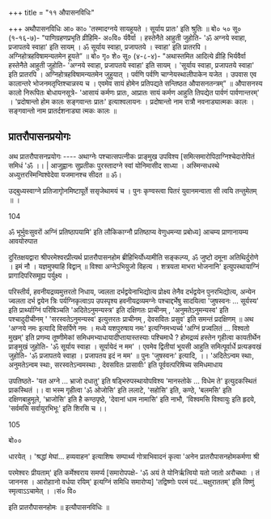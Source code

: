 +++
title = "११ औपासनविधिः"

+++
अथौपासनविधिः
आ० का० 'तस्मादग्नये सायहूयते । सूर्याय प्रातः' इति श्रुतिः ॥ बो० ५० सू० (१-१६-७)- "पाणिग्रहणप्रभृति व्रीहिमि- अ०वि० र्यवैर्वा । हस्तेनैते आहुती जुहोति- 'ॐ अग्नये स्वाहा, प्रजापतये स्वाहा' इति सायम् । ॐ सूर्याय स्वाहा, प्रजापतये । स्वाहा' इति प्रातरपि । अग्निहोत्रहविषामन्यतमेन हूयते” ॥ बो० गृ० शे० सू० (४-८-४)- "अथास्तमित आदित्ये व्रीहि भिर्यवैर्वा हस्तेनैते आहुती जुहोति- 'अग्नये स्वाहा, प्रजापतये स्वाहा' इति सायम् । 'सूर्याय स्वाहा, प्रजापतये स्वाहा' इति प्रातरपि । अग्निहोत्रहविषामन्यतमेन जुहुयात् । पर्वणि पर्वणि चाग्नेयस्थालीपाकेन यजेत । उपवास एव कालान्तरे भोजनमतृप्तिश्चान्नस्य च । एवमेव सायं होमेन प्रतिपद्यते सन्तिष्ठत औपासनतन्त्रम्” ॥ औपासनस्य कालो निरूपितः बोधायनसूत्रे- 'आसायं कर्मणः प्रातः, आप्रातः सायं कर्मण आहुति तिपद्येत पार्वणं पार्वणान्तरम्' । 'प्रदोषान्तो होम कालः सङ्गवान्तः प्रातः' इत्याश्वलायनः । प्रदोषान्तो नाम रात्रौ नवनाड्यात्मकः कालः । सङ्गवान्तो नाम प्रातर्दशनाड्या त्मकः कालः ॥

## प्रातरौपासनप्रयोगः
अथ प्रातरौपासनप्रयोगः
---- अथाग्नेः पश्चात्सपत्नीकः प्राङ्मुख उपविश्य [समित्समारोपिठाग्निश्चेदारोपितं समिधं 'ॐ ।। | आजुह्वानः सुप्रतीकः पुरस्तादग्ने स्वां योनिमासीद साध्या । अस्मिन्सधस्थे अध्युत्तरस्मिन्विश्वेदेवा यजमानश्च सीदत ॥ ॐ।

उद्बुध्यस्वाग्ने प्रतिजागृोनमिष्टापूर्ते ससृजेथामयं च । पुनः कृण्वस्त्वा पितरं युवानमन्वाता सी त्वयि तन्तुमेतम् ॥ ।

104

ॐ भूर्भुवःसुवरों अग्निं प्रतिष्ठापयामि' इति लौकिकाग्नौ प्रतिष्ठाप्य वेणुधमन्या प्रबोध्य] आचम्य प्राणानायम्य आवयोरुपात

दुरितक्षयद्वारा श्रीपरमेश्वरप्रीत्यर्थ प्रातरौपासनहोम ब्रीहिभिर्योध्यामीति सङ्कल्प्य, ॐ जुष्टो दमूना अतिथिर्दुरोणे । इमं नौ । यज्ञमुफ्याहि विद्वान् ॥ विश्वा अग्नेऽभियुजो विहत्य । शत्रयता माभरा भोजनानि' इत्युपस्थायाग्निं प्रागादिपरिसमूह्य पर्युक्ष्य ।

परिस्तीर्य, हवनीयद्रव्यमुत्तरतो निधाय, ज्वलता दर्भद्वयेनाभिद्योत्य प्रोक्ष्य तेनैव दर्भद्वयेन पुनरभिद्योत्य, अन्येन ज्वलता दर्भ द्वयेन त्रिः पर्यग्निकृत्वाऽप उपस्पृश्य हवनीयद्रव्यमग्नेः पश्चाद्दर्भेषु सादयित्वा 'जुषस्वनः ... सूर्यस्य' इति प्रार्थ्याग्निं परिषिञ्चति 'अदितेऽनुमन्यस्त्र' इति दक्षिणतः प्राचीनम् , 'अनुमतेऽनुमन्यस्व' इति पश्चादुदीचीनम् ' 'सरस्वतेऽनुमन्यस्व' इत्युत्तरतः प्राचीनम् , देवसवितः प्रसुव' इति समन्तं प्रदक्षिणम् ॥ अथ 'अग्नये नमः इत्यादि विसर्पिणे नमः । मध्ये यशपुरुषाय नमः' इत्यग्निमभ्यर्च्य 'अग्निं प्रज्वलितं ... विश्वतो मुखम्' इति प्रणम्य तूष्णीमेकां समिधमभ्याधायादीप्तायास्तस्याः पश्चिमाधै ? होमद्रव्यं हस्तेन गृहीत्वा कायतीर्थेन प्राङ्मुखं जुहोति- 'ॐ सूर्याय स्वाहा । सूर्यायेदं न मम' । एवमेव द्वितीयां भूयसी आहुति समित्पूर्वार्धे प्रत्यङवखं जुहोति- 'ॐ प्रजापतये स्वाहा । प्रजापतय इदं न मम' ॥ पुनः 'जुषस्वनः' इत्यादि, ।। 'अदितेऽन्वम स्थाः, अनुमतेऽन्वम स्थाः, सरस्वतेऽन्वमस्थाः , देवसवितः प्रासावीः' इति पूर्ववत्परिषिच्य समिधमाधाय

उपतिष्ठते- 'यत अग्ने ... भ्राजो दधातु' इति षड्भिरुपस्थायोपविश्य 'मानस्तोके ... विधेम ते' इत्युदकस्थितं प्राकस्थितं ।। वा भस्म गृहीत्वा 'ॐ ओजोसि' इति ललाटे, 'सहोसि' इति, कण्ठे, 'बलमसि' इति दक्षिणबाहुमूले, 'भ्राजोसि' इति है कण्ठपृष्ठे, 'देवानां धाम नामासि' इति नाभौ, 'विश्वमसि विश्वायुः इति हृदये, 'सर्वमसि सर्वायुरभिभूः' इति शिरसि च ।।

105

बो००

धारयेत् । 'श्रद्धां मेघां... हव्यवाहन' इत्याशिषः सम्पार्थ्य गोत्राभिवादनं कृत्वा 'अनेन प्रातरौपासनहोमकर्मणा श्री

परमेश्वरः प्रीयताम्' इति कर्मेश्वराय समर्प्य [समारोपपक्षे- 'ॐ अयं ते योनिर्ऋत्वियो यतो जातो अरौचथाः । तं जाननस । आरोहाानो वर्धया रयिम्' इत्यग्निं समिधि समारोप्य] 'तद्विष्णोः परमं पदं...चक्षुराततम्' इति विष्णुं स्मृत्वाऽऽचामेत् । ।सं० वि०

इति प्रातरौपासनहोमः ॥ इत्यौपासनविधिः ॥